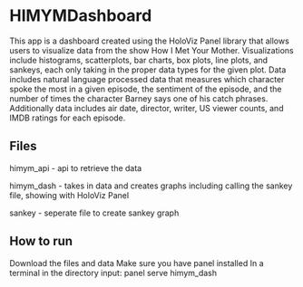 # HIMYMDashboard
This app is a dashboard created using the HoloViz Panel library that allows users to visualize data from the show How I Met Your Mother. Visualizations include histograms, scatterplots, bar charts, box plots, line plots, and sankeys, each only taking in the proper data types for the given plot. Data includes natural language processed data that measures which character spoke the most in a given episode, the sentiment of the episode, and the number of times the character Barney says one of his catch phrases. Additionally data includes air date, director, writer, US viewer counts, and IMDB ratings for each episode. 


## Files
himym_api -  api to retrieve the data

himym_dash - takes in data and creates graphs including calling the sankey file, showing with HoloViz Panel

sankey - seperate file to create sankey graph

## How to run
Download the files and data
Make sure you have panel installed
In a terminal in the directory input: panel serve himym_dash
